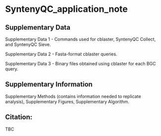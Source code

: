 # SyntenyQC_application_note
## Supplementary Data

Supplementary Data 1 - Commands used for cblaster, SyntenyQC Collect, and SyntenyQC Sieve.

Supplementary Data 2 - Fasta-format cblaster queries.

Supplementary Data 3 - Binary files obtained using cblaster for each BGC query.

## Supplementary Information

Supplementary Methods (contains information needed to replicate analysis), Supplementary Figures, Supplementary Algorithm.  

## Citation:
TBC
